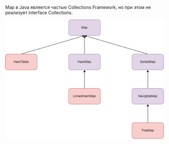 Map в Java является частью Collections Framework, но при этом не реализует interface Collections. 

![Map Interface](./MapInterface.png)
